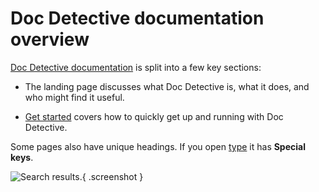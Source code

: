 # Doc Detective documentation overview

<!-- test
testId: doc-detective-docs
detectSteps: false
-->

[Doc Detective documentation](https://doc-detective.com) is split into a few key sections:

<!-- step checkLink: "https://doc-detective.com" -->

- The landing page discusses what Doc Detective is, what it does, and who might find it useful.
- [Get started](https://doc-detective.com/docs/get-started/intro) covers how to quickly get up and running with Doc Detective.

  <!-- step checkLink: "https://doc-detective.com/docs/get-started/intro" -->

Some pages also have unique headings. If you open [type](https://doc-detective.com/docs/get-started/actions/type) it has **Special keys**.

<!-- step goTo: "https://doc-detective.com/docs/get-started/actions/type" -->
<!-- step find: "text=Special keys" -->

![Search results.](reference.png){ .screenshot }
<!-- step screenshot: reference.png -->

